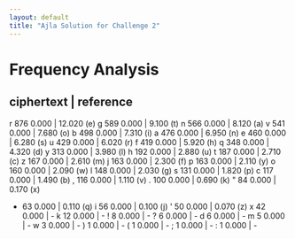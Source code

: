 ```yaml
---
layout: default
title: "Ajla Solution for Challenge 2"
---
```


# Frequency Analysis

ciphertext    | reference
--------------------------
r  876  0.000 | 12.020 (e)
g  589  0.000 |  9.100 (t)
n  566  0.000 |  8.120 (a)
v  541  0.000 |  7.680 (o)
b  498  0.000 |  7.310 (i)
a  476  0.000 |  6.950 (n)
e  460  0.000 |  6.280 (s)
u  429  0.000 |  6.020 (r)
f  419  0.000 |  5.920 (h)
q  348  0.000 |  4.320 (d)
y  313  0.000 |  3.980 (l)
h  192  0.000 |  2.880 (u)
t  187  0.000 |  2.710 (c)
z  167  0.000 |  2.610 (m)
j  163  0.000 |  2.300 (f)
p  163  0.000 |  2.110 (y)
o  160  0.000 |  2.090 (w)
l  148  0.000 |  2.030 (g)
s  131  0.000 |  1.820 (p)
c  117  0.000 |  1.490 (b)
,  116  0.000 |  1.110 (v)
.  100  0.000 |  0.690 (k)
"   84  0.000 |  0.170 (x)
-   63  0.000 |  0.110 (q)
i   56  0.000 |  0.100 (j)
'   50  0.000 |  0.070 (z)
x   42  0.000 | -
k   12  0.000 | -
!    8  0.000 | -
?    6  0.000 | -
d    6  0.000 | -
m    5  0.000 | -
w    3  0.000 | -
)    1  0.000 | -
(    1  0.000 | -
;    1  0.000 | -
:    1  0.000 | -
